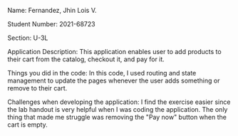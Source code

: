 Name: Fernandez, Jhin Lois V.

Student Number: 2021-68723

Section: U-3L

Application Description: This application enables user to add products to their cart from the catalog, checkout it, and pay for it. 

Things you did in the code: In this code, I used routing and state management to update the pages whenever the user adds something or remove to their cart. 

Challenges when developing the application: I find the exercise easier since the lab handout is very helpful when I was coding the application. The only thing that made me struggle was removing the "Pay now" button when the cart is empty. 